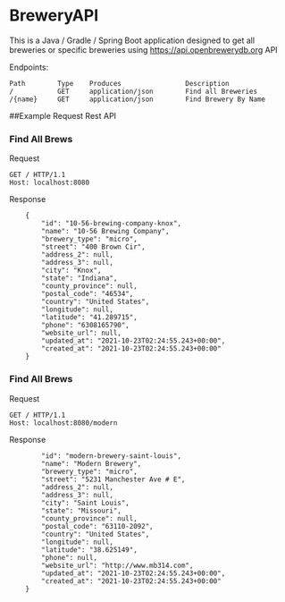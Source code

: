# BreweryAPI
This is a Java / Gradle / Spring Boot application designed to get all breweries or specific breweries using https://api.openbrewerydb.org API

Endpoints:
```
Path        Type    Produces                Description
/           GET     application/json        Find all Breweries
/{name}     GET     application/json        Find Brewery By Name
```

##Example Request Rest API
### Find All Brews
Request
```
GET / HTTP/1.1
Host: localhost:8080
```
Response
```
    {
        "id": "10-56-brewing-company-knox",
        "name": "10-56 Brewing Company",
        "brewery_type": "micro",
        "street": "400 Brown Cir",
        "address_2": null,
        "address_3": null,
        "city": "Knox",
        "state": "Indiana",
        "county_province": null,
        "postal_code": "46534",
        "country": "United States",
        "longitude": null,
        "latitude": "41.289715",
        "phone": "6308165790",
        "website_url": null,
        "updated_at": "2021-10-23T02:24:55.243+00:00",
        "created_at": "2021-10-23T02:24:55.243+00:00"
    }
```
### Find All Brews
Request
```
GET / HTTP/1.1
Host: localhost:8080/modern
```
Response
```
        "id": "modern-brewery-saint-louis",
        "name": "Modern Brewery",
        "brewery_type": "micro",
        "street": "5231 Manchester Ave # E",
        "address_2": null,
        "address_3": null,
        "city": "Saint Louis",
        "state": "Missouri",
        "county_province": null,
        "postal_code": "63110-2092",
        "country": "United States",
        "longitude": null,
        "latitude": "38.625149",
        "phone": null,
        "website_url": "http://www.mb314.com",
        "updated_at": "2021-10-23T02:24:55.243+00:00",
        "created_at": "2021-10-23T02:24:55.243+00:00"
    }
```
